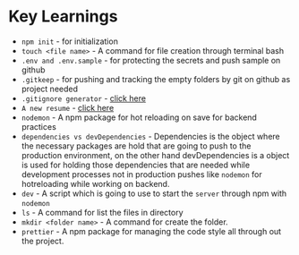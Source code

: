 # Key Learnings
- `npm init` - for initialization 
- `touch <file name>` - A command for file creation through terminal bash 
- `.env and .env.sample` - for protecting the secrets and push sample on github
- `.gitkeep` - for pushing and tracking the empty folders by git on github as project needed
- `.gitignore generator` - [click here](https://mrkandreev.name/snippets/gitignore-generator/)
- `A new resume` - [click here](https://mrkandreev.name)
- `nodemon` - A npm package for hot reloading on save for backend practices
- `dependencies vs devDependencies` - Dependencies is the object where the necessary packages are hold that are going to push to the production environment, on the other hand devDependencies is a object is used for holding those dependencies that are needed while development processes not in production pushes like `nodemon` for hotreloading while working on backend. 
- `dev` - A script which is going to use to start the `server` through npm with `nodemon`
- `ls` - A command for list the files in directory 
- `mkdir <folder name>` - A command for create the folder. 
- `prettier` - A npm package for managing the code style all through out the project. 
